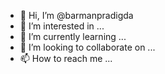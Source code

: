 - 👋 Hi, I’m @barmanpradigda
- 👀 I’m interested in ...
- 🌱 I’m currently learning ...
- 💞️ I’m looking to collaborate on ...
- 📫 How to reach me ...

<!---
barmanpradigda/barmanpradigda is a ✨ special ✨ repository because its `README.md` (this file) appears on your GitHub profile.
You can click the Preview link to take a look at your changes.
--->
